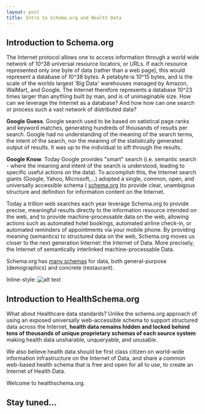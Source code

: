 ```yaml
---
layout: post
title: Intro to Schema.org and Health Data
---
```


Introduction to Schema.org
-----

The Internet protocol allows one to access information through a world wide network of 10^38 universal resource locators, or URLs. If each resource represented only one byte of data (rather than a web page), this would represent a database of 10^38 bytes. A petabyte is 10^15 bytes, and is the scale of the worlds largest 'Big Data' warehouses managed by Amazon, WalMart, and Google.  The Internet therefore represents a database 10^23 times larger than anything built by man, and is of unimaginable size. How can we leverage the Internet as a database? And how how can one search or process such a vast network of distributed data?

**Google Guess**. Google search used to be based on satistical page ranks and keyword matches, generating hundreds of thousands of results per search. Google had no understanding of the meaning of the search terms, the intent of the search, nor the meaning of the statistically generated output of results.  It was up to the individual to sift through the results.

**Google Know**.  Today Google provides "smart" search (i.e. semantic search - where the meaning and intent of the search is understood, leading to specific useful actions on the data).  To accomplish this, the Internet search giants (Google, Yahoo, Microsoft,...) adopted a single, common, open, and universally accessible schema ( [schema.org](http://schema.org/) )to provide clear, unambigous structure and definition for information content on the Internet.  

Today a trillion web searches each year leverage Schema.org to provide precise, meaningful results directly to the information resource intended on the web, and to provide machine-processable data on the web, allowing actions such as automated hotel bookings, automated airline check-in,  or automated reminders of appointments via your mobile phone.  By providing meaning (semantics) to structured data on the web, Schema.org moves us closer to the next generation Internet:  the Internet of Data. More precisely, the Internet of semantically interlinked machine-processable Data.

Schema.org has [many schemas](http://schema.org/docs/schemas.html) for data, both general-purpose (demographics) and concrete (restaurant).


Inline-style: 
![alt text](http://www.webseoanalytics.com/blog/wp-content/uploads/2013/07/Structured-Data-SEO-580x580.jpg "Logo Title Text 1")



Introduction to HealthSchema.org
-----

What about Healthcare data standards? Unlike the schema.org approach of using an exposed universally web-accessible schema to support structured data across the Internet, **health data remains hidden and locked behind  tens of thousands of unique proprietary schemas of each source system** making health data unsharable, unqueryable, and unusable.

We also believe health data should be first class citizen on world-wide information infrastructure on the Internet of Data, and share a common web-based health schema that is free and open for all to use, to create an Internet of Health Data.


Welcome to healthschema.org.


Stay tuned...
-----





